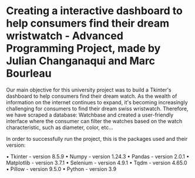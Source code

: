 #  Creating a interactive dashboard to help consumers find their dream wristwatch - Advanced Programming Project, made by Julian Changanaqui and Marc Bourleau 
Our main objective for this university project was to build a Tkinter's dashboard to help consumers find their dream watch. As the wealth of information on the internet continues to expand, it's becoming increasingly challenging for consumers to find their dream swiss wristwatch. Therefore, we have scraped a database: Watchbase and created a user-friendly interface where the consumer can filter the watches based on the watch characteristic, such as diameter, color, etc... 

In order to successfully run the project, this is the packages used and their version: 

• Tkinter - version 8.5.9 • Numpy - version 1.24.3 • Pandas - version 2.0.1 • Matplotlib - version 3.7.1 • Selenium - version 4.9.1 • Tqdm - version 4.65.0 • Pillow - version 9.5.0 • Python - version 3.9 
